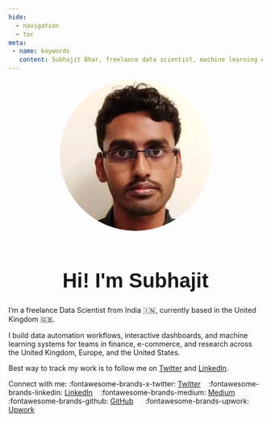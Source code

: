 ```yaml
---
hide:
  - navigation
  - toc
meta:
 - name: keywords
   content: Subhajit Bhar, freelance data scientist, machine learning engineer, data automation, interactive dashboards, machine learning systems, NLP, RAG, Computer Vision
---
```


<div style="text-align: center; "><img src="../img/profile.webp" alt="Circular Image" style="width: 300px; height: 300px; border-radius: 50%; object-fit: cover; ">

</div>

<br>



<h1 style="text-align: center; font-family: 'Arial', sans-serif; font-size: 2.5rem; font-weight: bold; font-color: #000000;"> Hi! I'm  Subhajit</h1>

I’m a freelance Data Scientist from India 🇮🇳, currently based in the United Kingdom 🇬🇧.

I build data automation workflows, interactive dashboards, and machine learning systems for teams in finance, e-commerce, and research across the United Kingdom, Europe, and the United States.

Best way to track my work is to follow me on [Twitter](https://x.com/SubhajitBhar1) and [LinkedIn](https://www.linkedin.com/in/subhajitbhar1/).

Connect with me:
:fontawesome-brands-x-twitter: [Twitter](https://x.com/SubhajitBhar1) &nbsp;&nbsp;
:fontawesome-brands-linkedin: [LinkedIn](https://www.linkedin.com/in/subhajitbhar1/) &nbsp;&nbsp;
:fontawesome-brands-medium: [Medium](https://medium.com/@subhajitbhar1) &nbsp;&nbsp;&nbsp;&nbsp;
:fontawesome-brands-github: [GitHub](https://github.com/subhajitbhar1) &nbsp;&nbsp;&nbsp;&nbsp;
:fontawesome-brands-upwork: [Upwork](https://www.upwork.com/freelancers/subhajitbhar1)

<!-- 
I'm a freelance machine learning engineer based in the United Kingdom with 3+ years of experience building data automation workflows, interactive dashboards, and machine learning systems across finance, e-commerce, and data-driven research.


I help businesses turn unstructured data - PDFs, scanned documents, and messy reports - into searchable knowledge bases using OCR, NLP, and LLMs. From RAG-powered chatbots to interactive dashboards, I build end-to-end AI systems that simplify search, insight, and automation.


I've had quite the journey - from diving deep into quantum research to building indie projects and taking on freelance work in finance and e-commerce. When it comes to machine learning, I don't just build prototypes that look good on paper. I'm all about creating real, production-ready systems that actually work in the wild. My go-to tools? Python, Streamlit, LangChain, and AWS - they help me deliver solutions that are both fast and rock-solid. -->


<br> 
